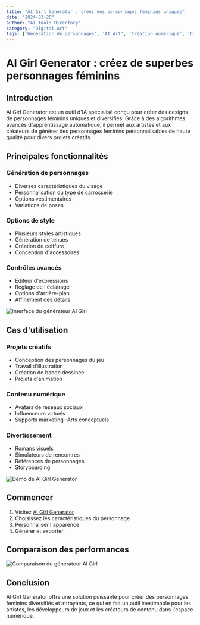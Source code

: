 ```yaml
---
title: "AI Girl Generator : créez des personnages féminins uniques"
date: "2024-03-20"
author: "AI Tools Directory"
category: "Digital Art"
tags: ['Génération de personnages', 'AI Art', 'Création numérique', 'Conception de personnages']
---
```

# AI Girl Generator : créez de superbes personnages féminins

## Introduction

AI Girl Generator est un outil d'IA spécialisé conçu pour créer des designs de personnages féminins uniques et diversifiés. Grâce à des algorithmes avancés d'apprentissage automatique, il permet aux artistes et aux créateurs de générer des personnages féminins personnalisables de haute qualité pour divers projets créatifs.

## Principales fonctionnalités

### Génération de personnages
- Diverses caractéristiques du visage
- Personnalisation du type de carrosserie
- Options vestimentaires
- Variations de poses

### Options de style
- Plusieurs styles artistiques
- Génération de tenues
- Création de coiffure
- Conception d'accessoires

### Contrôles avancés
- Editeur d'expressions
- Réglage de l'éclairage
- Options d'arrière-plan
- Affinement des détails

![Interface du générateur AI Girl](/imgs/ai-girl-generator/interface.jpg)

## Cas d'utilisation

### Projets créatifs
- Conception des personnages du jeu
- Travail d'illustration
- Création de bande dessinée
- Projets d'animation

### Contenu numérique
- Avatars de réseaux sociaux
- Influenceurs virtuels
- Supports marketing
-Arts conceptuels

### Divertissement
- Romans visuels
- Simulateurs de rencontres
- Références de personnages
- Storyboarding

![Démo de AI Girl Generator](/imgs/ai-girl-generator/demo.jpg)

## Commencer

1. Visitez [AI Girl Generator](https://ai-girl-generator.com)
2. Choisissez les caractéristiques du personnage
3. Personnaliser l'apparence
4. Générer et exporter

## Comparaison des performances

![Comparaison du générateur AI Girl](/imgs/ai-girl-generator/comparison.jpg)

## Conclusion

AI Girl Generator offre une solution puissante pour créer des personnages féminins diversifiés et attrayants, ce qui en fait un outil inestimable pour les artistes, les développeurs de jeux et les créateurs de contenu dans l'espace numérique.